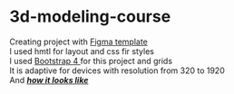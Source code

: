 # 3d-modeling-course
Creating project with <a href = 'https://www.figma.com/file/5B1NFPI9XVT7oXkd2jJMVZ/%D0%A1%D0%B5%D1%82%D0%BA%D0%B8_%D0%94%D0%97?node-id=0%3A1&mode=dev'> Figma template </a>  
I used hmtl for layout and css fir styles  
I used <a href = 'https://getbootstrap.com/docs/4.6/getting-started/introduction/'> Bootstrap 4 </a> for this project and grids  
It is adaptive for devices with resolution from 320 to 1920  
And <a href = 'https://3d-modeling-courses.netlify.app/'> ___how it looks like___ </a>
